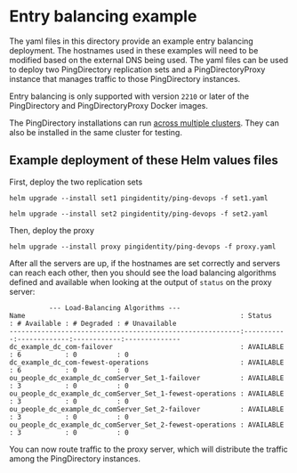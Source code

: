 # Entry balancing example
The yaml files in this directory provide an example entry balancing deployment. The hostnames used in these examples will need to be modified based on the external DNS being used. The yaml files can be used to deploy two PingDirectory replication sets and a PingDirectoryProxy instance that manages traffic to those PingDirectory instances.

Entry balancing is only supported with version `2210` or later of the PingDirectory and PingDirectoryProxy Docker images.

The PingDirectory installations can run [across multiple clusters](https://devops.pingidentity.com/deployment/deployPDMultiRegion/). They can also be installed in the same cluster for testing.

## Example deployment of these Helm values files
First, deploy the two replication sets

`helm upgrade --install set1 pingidentity/ping-devops -f set1.yaml`

`helm upgrade --install set2 pingidentity/ping-devops -f set2.yaml`

Then, deploy the proxy

`helm upgrade --install proxy pingidentity/ping-devops -f proxy.yaml`

After all the servers are up, if the hostnames are set correctly and servers can reach each other, then you should see the load balancing algorithms defined and available when looking at the output of `status` on the proxy server:

```
          --- Load-Balancing Algorithms ---
Name                                                      : Status    : # Available : # Degraded : # Unavailable
----------------------------------------------------------:-----------:-------------:------------:--------------
dc_example_dc_com-failover                                : AVAILABLE : 6           : 0          : 0
dc_example_dc_com-fewest-operations                       : AVAILABLE : 6           : 0          : 0
ou_people_dc_example_dc_comServer_Set_1-failover          : AVAILABLE : 3           : 0          : 0
ou_people_dc_example_dc_comServer_Set_1-fewest-operations : AVAILABLE : 3           : 0          : 0
ou_people_dc_example_dc_comServer_Set_2-failover          : AVAILABLE : 3           : 0          : 0
ou_people_dc_example_dc_comServer_Set_2-fewest-operations : AVAILABLE : 3           : 0          : 0
```

You can now route traffic to the proxy server, which will distribute the traffic among the PingDirectory instances.
